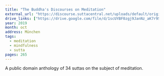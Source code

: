 ```yaml
---
title: "The Buddha's Discourses on Meditation"
external_url: "https://discourse.suttacentral.net/uploads/default/original/3X/0/4/04f10b33ff28bbb687ee7214256c3efaa21f70a4.pdf"
drive_links: ["https://drive.google.com/file/d/1scUYBF0zgj9JanNz_aK7r9SuWtmH_c6A/view?usp=drivesdk"]
year: 2019
month: oct
address: München
tags:
  - meditation
  - mindfulness
  - sutta
pages: 265
---
```


A public domain anthology of 34 suttas on the subject of meditation.
